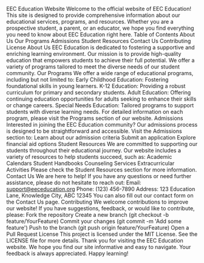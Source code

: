 EEC Education Website
Welcome to the official website of EEC Education! This site is designed to provide comprehensive information about our educational services, programs, and resources. Whether you are a prospective student, a parent, or an educator, we hope you find everything you need to know about EEC Education right here.
Table of Contents
About Us
Our Programs
Admissions
Student Resources
Contact Us
Contributing
License
About Us
EEC Education is dedicated to fostering a supportive and enriching learning environment. Our mission is to provide high-quality education that empowers students to achieve their full potential. We offer a variety of programs tailored to meet the diverse needs of our student community.
Our Programs
We offer a wide range of educational programs, including but not limited to:
Early Childhood Education: Fostering foundational skills in young learners.
K-12 Education: Providing a robust curriculum for primary and secondary students.
Adult Education: Offering continuing education opportunities for adults seeking to enhance their skills or change careers.
Special Needs Education: Tailored programs to support students with diverse learning needs.
For detailed information on each program, please visit the Programs section of our website.
Admissions
Interested in joining the EEC Education community? Our admissions process is designed to be straightforward and accessible. Visit the Admissions section to:
Learn about our admission criteria
Submit an application
Explore financial aid options
Student Resources
We are committed to supporting our students throughout their educational journey. Our website includes a variety of resources to help students succeed, such as:
Academic Calendars
Student Handbooks
Counseling Services
Extracurricular Activities
Please check the Student Resources section for more information.
Contact Us
We are here to help! If you have any questions or need further assistance, please do not hesitate to reach out:
Email: support@eeceducation.org
Phone: (123) 456-7890
Address: 123 Education Lane, Knowledge City, ABC 12345
You can also fill out our contact form on the Contact Us page.
Contributing
We welcome contributions to improve our website! If you have suggestions, feedback, or would like to contribute, please:
Fork the repository
Create a new branch (git checkout -b feature/YourFeature)
Commit your changes (git commit -m 'Add some feature')
Push to the branch (git push origin feature/YourFeature)
Open a Pull Request
License
This project is licensed under the MIT License. See the LICENSE file for more details.
Thank you for visiting the EEC Education website. We hope you find our site informative and easy to navigate. Your feedback is always appreciated. Happy learning!
